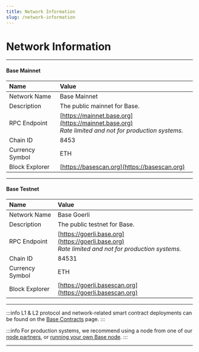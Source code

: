 ```yaml
---
title: Network Information
slug: /network-information
---
```


# Network Information

---

#### Base Mainnet

| Name            | Value                                                                                                   |
| :-------------- | :------------------------------------------------------------------------------------------------------ |
| Network Name    | Base Mainnet                                                                                            |
| Description     | The public mainnet for Base.                                                                            |
| RPC Endpoint    | [https://mainnet.base.org](https://mainnet.base.org)<br/>_Rate limited and not for production systems._ |
| Chain ID        | 8453                                                                                                    |
| Currency Symbol | ETH                                                                                                     |
| Block Explorer  | [https://basescan.org](https://basescan.org)                                                            |

---

#### Base Testnet

| Name            | Value                                                                                                 |
| :-------------- | :---------------------------------------------------------------------------------------------------- |
| Network Name    | Base Goerli                                                                                           |
| Description     | The public testnet for Base.                                                                          |
| RPC Endpoint    | [https://goerli.base.org](https://goerli.base.org)<br/>_Rate limited and not for production systems._ |
| Chain ID        | 84531                                                                                                 |
| Currency Symbol | ETH                                                                                                   |
| Block Explorer  | [https://goerli.basescan.org](https://goerli.basescan.org)                                            |

---

:::info
L1 & L2 protocol and network-related smart contract deployments can be found on the [Base Contracts](/base-contracts) page.
:::

:::info
For production systems, we recommend using a node from one of our [node partners], or [running your own Base node].
:::

---

[running your own Base node]: /guides/run-a-base-node
[node partners]: /tools/node-providers
